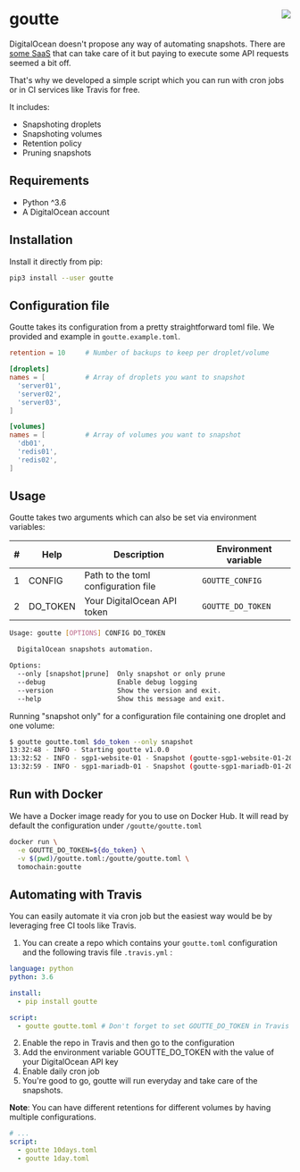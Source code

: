 # goutte <a href="https://travis-ci.org/tomochain/goutte"><img align="right" src="https://travis-ci.org/tomochain/goutte.svg?branch=develop"></a>
DigitalOcean doesn't propose any way of automating snapshots.
There are [some SaaS](https://snapshooter.io/) that can take care of it but paying to execute some API requests seemed a bit off.

That's why we developed a simple script which you can run with cron jobs or in CI services like Travis for free.

It includes:
- Snapshoting droplets
- Snapshoting volumes
- Retention policy
- Pruning snapshots

## Requirements
- Python ^3.6
- A DigitalOcean account

## Installation
Install it directly from pip:
```bash
pip3 install --user goutte
```

## Configuration file
Goutte takes its configuration from a pretty straightforward toml file.
We provided and example in `goutte.example.toml`.

```toml
retention = 10     # Number of backups to keep per droplet/volume

[droplets]
names = [          # Array of droplets you want to snapshot
  'server01',
  'server02',
  'server03',
]

[volumes]
names = [          # Array of volumes you want to snapshot
  'db01',
  'redis01',
  'redis02',
]
```

## Usage
Goutte takes two arguments which can also be set via environment variables:

| # | Help     | Description                         | Environment variable |
| - | -------- | ----------------------------------- | -------------------- |
| 1 | CONFIG   | Path to the toml configuration file | `GOUTTE_CONFIG`      |
| 2 | DO_TOKEN | Your DigitalOcean API token         | `GOUTTE_DO_TOKEN`    |

```bash
Usage: goutte [OPTIONS] CONFIG DO_TOKEN

  DigitalOcean snapshots automation.

Options:
  --only [snapshot|prune]  Only snapshot or only prune
  --debug                  Enable debug logging
  --version                Show the version and exit.
  --help                   Show this message and exit.
```

Running "snapshot only" for a configuration file containing one droplet and one volume:
```bash
$ goutte goutte.toml $do_token --only snapshot
13:32:48 - INFO - Starting goutte v1.0.0
13:32:52 - INFO - sgp1-website-01 - Snapshot (goutte-sgp1-website-01-20181220-56bde)
13:32:59 - INFO - sgp1-mariadb-01 - Snapshot (goutte-sgp1-mariadb-01-20181220-3673d)
```

## Run with Docker
We have a Docker image ready for you to use on Docker Hub.
It will read by default the configuration under `/goutte/goutte.toml`

```bash
docker run \
  -e GOUTTE_DO_TOKEN=${do_token} \
  -v $(pwd)/goutte.toml:/goutte/goutte.toml \
  tomochain:goutte
```

## Automating with Travis
You can easily automate it via cron job but the easiest way would be by leveraging free CI tools like Travis.

1. You can create a repo which contains your `goutte.toml` configuration and the following travis file `.travis.yml` :

```yml
language: python
python: 3.6

install:
  - pip install goutte

script:
  - goutte goutte.toml # Don't forget to set GOUTTE_DO_TOKEN in Travis config
```

2. Enable the repo in Travis and then go to the configuration
3. Add the environment variable GOUTTE_DO_TOKEN with the value of your DigitalOcean API key
4. Enable daily cron job
5. You're good to go, goutte will run everyday and take care of the snapshots.

**Note**: You can have different retentions for different volumes by having multiple configurations.
```yml
# ...
script:
  - goutte 10days.toml
  - goutte 1day.toml
```
